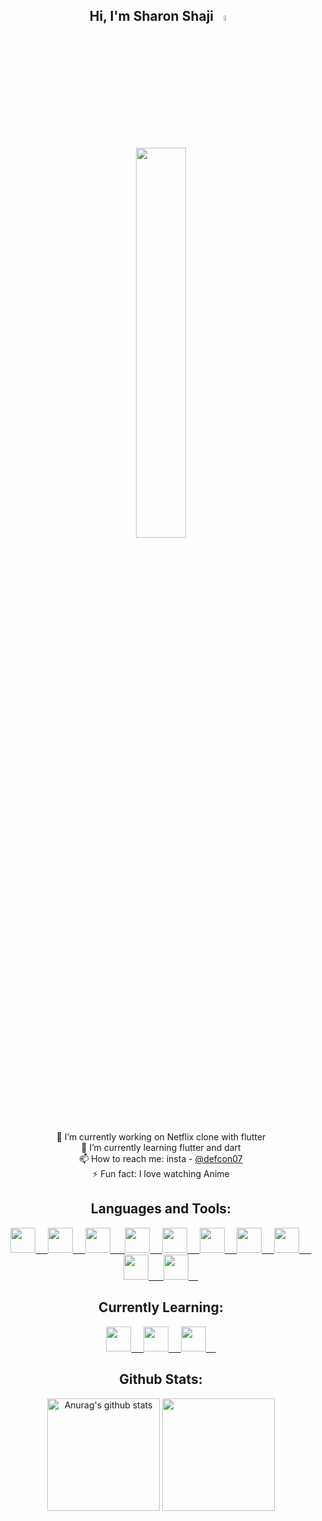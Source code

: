 <div align='center'>
  
## Hi, I'm Sharon Shaji <a href="#"><img src="https://media.giphy.com/media/hvRJCLFzcasrR4ia7z/giphy.gif" width=5%></a>
  
<p> <a href='#'>
 <img src='https://i.giphy.com/media/3osxYlSDn290VbV076/giphy.webp' height=40% width=40%></a>
</p></a>

<!--<div align="left">-->
🔭 I’m currently working on Netflix clone with flutter <br>
🌱 I’m currently learning flutter and dart <br>
📫 How to reach me: insta - [@defcon07](https://www.instagram.com/defcon07/) <br>
⚡ Fun fact: I love watching Anime <!--</div>-->


## Languages and Tools:

<a href="#work_with">
<img src="https://cdn.jsdelivr.net/gh/devicons/devicon/icons/figma/figma-original.svg" width="40px">&nbsp;&nbsp;&nbsp;&nbsp;
<img src="https://cdn.jsdelivr.net/gh/devicons/devicon/icons/vscode/vscode-original.svg" width="40px">&nbsp;&nbsp;&nbsp;&nbsp;
<img src="https://cdn.jsdelivr.net/gh/devicons/devicon@latest/icons/git/git-original.svg" width="40px">&nbsp;&nbsp;&nbsp;&nbsp;&nbsp;
<img src="https://cdn.jsdelivr.net/gh/devicons/devicon/icons/html5/html5-original.svg" width="40px">&nbsp;&nbsp;&nbsp;&nbsp;
<img src="https://cdn.jsdelivr.net/gh/devicons/devicon/icons/css3/css3-original.svg" width="40px">&nbsp;&nbsp;&nbsp;&nbsp;
<img src="https://cdn.jsdelivr.net/gh/devicons/devicon@latest/icons/javascript/javascript-original.svg" width="40px">&nbsp;&nbsp;&nbsp;&nbsp;
<img src="https://cdn.jsdelivr.net/gh/devicons/devicon@latest/icons/flutter/flutter-original.svg" width="40px">&nbsp;&nbsp;&nbsp;&nbsp;
<img src="https://cdn.jsdelivr.net/gh/devicons/devicon/icons/dart/dart-original.svg" width="40px"/>&nbsp;&nbsp;&nbsp;&nbsp;&nbsp;
<img src="https://cdn.jsdelivr.net/gh/devicons/devicon/icons/react/react-original.svg" width="40px"/>&nbsp;&nbsp;&nbsp;&nbsp;&nbsp;
<img src="https://cdn.jsdelivr.net/gh/devicons/devicon/icons/mongodb/mongodb-original.svg" width="40px">&nbsp;&nbsp;&nbsp;&nbsp;
</a>

## Currently Learning:

<a href="#work_with">
<img src="https://cdn.jsdelivr.net/gh/devicons/devicon/icons/unity/unity-original.svg" width="40px"/>&nbsp;&nbsp;&nbsp;&nbsp;
<img src="https://cdn.jsdelivr.net/gh/devicons/devicon/icons/blender/blender-original.svg" width="40px"/>&nbsp;&nbsp;&nbsp;&nbsp;
<img src="https://cdn.jsdelivr.net/gh/devicons/devicon/icons/premierepro/premierepro-plain.svg" width="40px"/>&nbsp;&nbsp;&nbsp;&nbsp;
</a>

## Github Stats:
  
<p >
<a href="https://github.com/pixiedust07"><img align="center" height="180em" src="https://github-readme-stats.vercel.app/api?username=pixiedust07&show_icons=true&include_all_commits=false&theme=buefy" alt="Anurag's github stats" /></a>  <a href="https://github.com/pixiedust07/github-readme-stats"><img align="center" height="180em"  src="https://github-readme-stats.vercel.app/api/top-langs/?username=pixiedust07&layout=compact&theme=buefy" /></a>
